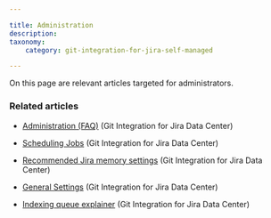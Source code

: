 ```yaml
---

title: Administration
description:
taxonomy:
    category: git-integration-for-jira-self-managed

---
```

On this page are relevant articles targeted for administrators.

### Related articles

* [Administration (FAQ)](/git-integration-for-jira-self-managed/administration-faq-gij-self-managed) (Git Integration for Jira Data Center)

* [Scheduling Jobs](/git-integration-for-jira-self-managed/scheduling-jobs-gij-self-managed) (Git Integration for Jira Data Center)

* [Recommended Jira memory settings](/git-integration-for-jira-self-managed/recommended-jira-memory-settings-gij-self-managed) (Git Integration for Jira Data Center)

* [General Settings](/git-integration-for-jira-self-managed/general-settings-gij-self-managed) (Git Integration for Jira Data Center)

* [Indexing queue explainer](/git-integration-for-jira-self-managed/indexing-queue-explainer-gij-self-managed) (Git Integration for Jira Data Center)